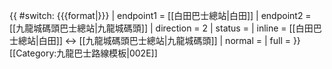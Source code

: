 {{ #switch: {{{format|}}}
  | endpoint1 = [[白田巴士總站|白田]]
  | endpoint2 = [[九龍城碼頭巴士總站|九龍城碼頭]]
  | direction = 2
  | status =
  | inline = [[白田巴士總站|白田]] ↔ [[九龍城碼頭巴士總站|九龍城碼頭]]
  | normal =
  | full =
}}<noinclude>[[Category:九龍巴士路線模板|002E]]</noinclude>